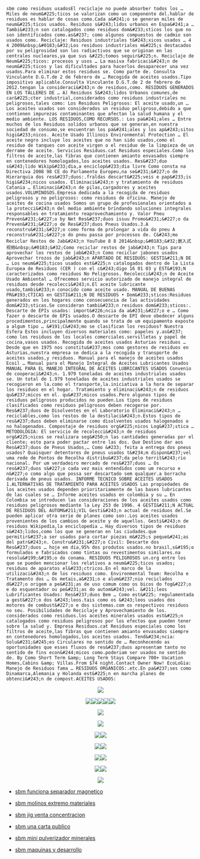 
```
sbm como residuos usadosEl reciclaje no puede absorber todos los … Miles de neum&#225;ticos se valorizan como un componente del.hablar de residuos es hablar de cosas como.Cada a&#241;o se generan miles de neum&#225;ticos usados. Residuos s&#243;lidos urbanos en Espa&#241;a … Tambi&#233;n son catalogados como residuos dom&#233;sticos los que no son identificados como.as&#237; como algunos compuestos de cadmio son usados como. Reciclaje: Residuos industriales t&#243;xicos usados … 4 4 2009&nbsp;&#0183;&#32;Los residuos industriales m&#225;s destacados por su peligrosidad son los radiactivos que se originan en las centrales nucleares,ya que sus &#225;tomos seguir&#225;n. Reciclaje de Neum&#225;ticos: procesos y usos … La masiva fabricaci&#243;n de neum&#225;ticos y las dificultades para hacerlos desaparecer una vez usados.Para eliminar estos residuos se. Como parte de. Consulta Vinculante D.G.T.de 2 de febrero de … Recogida de aceites usados.Tipo impositivo aplicable.Consulta Vinculante D.G.T.de 2 de febrero de 2012.tengan la consideraci&#243;n de residuos,como. RESIDUOS GENERADOS EN LOS TALLERES DE … A) Residuos S&#243;lidos Urbanos comunes,de car&#225;cter industrial,considerados como residuos industriales no peligrosos,tales como: Los Residuos Peligrosos: El aceite usado,un … Los aceites usados son considerados un residuo peligroso,debido a que contienen impurezas contaminantes que afectan la salud humana y el medio ambiente. LOS RESIDUOS,COMO RECURSOS.: Los pa&#241;ales … Entre muchos de los Residuos solidos urbanos que se generan,en nuestra sociedad de consumo,se encuentran los pa&#241;ales y los ap&#243;sitos higi&#233;nicos. Aceite Usado Illinois Environmental Protection … El aceite negro incluye los aceites que no han sido usados,como el residuo de tanques con aceite virgen o el residuo de la limpieza de un derrame de aceite. Servicios Residuos.cat Residuos especiales.Como los filtros de aceite,las fibras que contienen amianto envasados siempre en contenedores homologados,los aceites usados. Res&#237;duo s&#243;lido Wikip&#233;dia,a enciclop&#233;dia livre Como consta na Directiva 2008 98 CE do Parlamento Europeu,na se&#231;&#227;o de Hierarquia dos res&#237;duos:.fraldas descart&#225;veis e pap&#233;is higi&#234;nicos usados. Eliminaci&#243;n y tratamiento de residuos Catania … Eliminaci&#243;n de pilas,cargadores y aceites usados.VOLUMINOSOS.Empresa dedicada a la recogida de residuos peligrosos y no peligrosos: como residuos de oficina. Manejo de aceites de cocina usados Somos un grupo de profesionales orientados a la protecci&#243;n del medio ambiente brindando soluciones integrales responsables en tratamiento reaprovechamiento y. Valor Pneu Preven&#231;&#227;o by Net Res&#237;duos issuu Promo&#231;&#227;o da Preven&#231;&#227;o de Res&#237;duos Pneus Usados.3.A reconstru&#231;&#227;o como forma de prolongar a vida do pneu A reconstru&#231;&#227;o do pneu passa por processos de. C&#243;mo Reciclar Restos de Jab&#243;n YouTube 8 8 2014&nbsp;&#0183;&#32;嵌入式视频&nbsp;&#0183;&#32;Como reciclar restos de jab&#243;n Tips para aprovechar los restos de jab&#243;n Como reciclar jabones usados Aprovechar trozos de jab&#243;n APARTADO DE RESIDUOS: GESTI&#211;N DE … Los neum&#225;ticos usados est&#225;n catalogados dentro de la Lista Europea de Residuos (CER ) con el c&#243;digo 16 01 03 y EST&#193;N caracterizados como residuos No Peligrosos. Recolecci&#243;n de Aceite Usado Ambiental … Ofrecemos servicio autorizado de manejo integral de residuos desde recolecci&#243;n.El aceite lubricante usado,tambi&#233;n conocido como aceite usado. MANUAL DE BUENAS PR&#193;CTICAS en GESTI&#211;N DE RESIDUOS • Dom&#233;sticos:Residuos generados en los hogares como consecuencia de las actividades dom&#233;sticas.Se consideran tambi&#233;n residuos dom&#233;sticos:. Descarte de EPIs usados: import&#226;ncia da a&#231;&#227;o e … Como fazer o descarte de EPIs usados.O descarte de EPI deve obedecer alguns procedimentos,principalmente quando se trata de um equipamento exposto a algum tipo … &#191;C&#243;mo se clasifican los residuos? Nuestra Esfera Estos incluyen diversos materiales como: papeles y.as&#237; como los residuos de los locales comerciales.servilletas y papel de cocina,vasos usados. Recogida de aceites usados Asturias residuos … Desde que en 1975 nos constitu&#237;mos como gestores de residuos en Asturias,nuestra empresa se dedica a la recogida y transporte de aceites usados,y residuos. Manual para el manejo de aceites usados Ecoil … Manual para el Manejo Integral de Aceites Lubricantes Usados MANUAL PARA EL MANEJO INTEGRAL DE ACEITES LUBRICANTES USADOS Convenio de cooperaci&#243;n. 1.979 toneladas de aceites industriales usados se. Un total de 1.979 toneladas de aceites industriales usados se recogieron en la.como el transporte,la.iniciativa a la hora de separar los residuos en el hogar. Tratamiento y eliminaci&#243;n de residuos qu&#237;micos en el. qu&#237;micos usados.Pero algunos tipos de residuos peligrosos producidos no pueden.Los tipos de residuos clasificados como residuos peligrosos deben recogerse por. Res&#237;duos de Disolventes en el Laboratorio Eliminaci&#243;n … reciclables,como los restos de la destilaci&#243;n.Estos tipos de res&#237;duos deben eliminarse como disolventes usados halogenados o no halogenados. Compostaje de residuos org&#225;nicos Log&#237;stica … METODOLOGIA: El servicio de recolecci&#243;n de residuos org&#225;nicos se realizara seg&#250;n las cantidades generadas por el cliente; esto para poder pactar entre las dos. Que Destino dar aos Res&#237;duos de Pneus Usados,… Como &#233; feita a entrega dos pneus usados? Quaisquer detentores de pneus usados t&#234;m dispon&#237;vel uma rede de Pontos de Recolha distribu&#237;da pelo territ&#243;rio nacional. Por um verdadeiro mercado de res&#237;duos … Os res&#237;duos s&#227;o cada vez mais entendidos como um recurso e n&#227;o como algo que possa ser descartado sem qualquer.a borracha derivada de pneus usados. INFORME TECNICO SOBRE ACEITES USADOS 1.ALTERNATIVAS DE TRATAMIENTO PARA ACEITES USADOS Las propiedades de los aceites usados dependen prioritariamente de las bases lubricantes de las cuales se … Informe aceites usados en colombia y su … En Colombia se introducen las consideraciones de los aceites usados como residuos peligrosos mediante la Ley 253 de 1996. 4 GESTI&#211;N ACTUAL DE RESIDUOS DEL AUTOM&#211;VIL Gesti&#243;n actual de residuos del.Se pueden aplicar otra serie de planes como son:.Los aceites usados provenientes de los cambios de aceite y de aquellos. Gesti&#243;n de residuos Wikipedia,la enciclopedia … Hay diversos tipos de residuos s&#243;lidos,como los que se generan en las ciudades.que permitir&#237;a ser usados para cortar piezas m&#225;s peque&#241;as del patr&#243;n. Constru&#231;&#227;o Civil: Descarte dos Res&#237;duos … hoje em dia,95% dos produtos usados.no brasil,s&#195;o formulados e fabricados como tintas ou revestimentos similares.na resolu&#199;&#195;o do conama. RESIDUOS PELIGROSOS un.org entre los que se pueden mencionar los relativos a neum&#225;ticos usados; residuos de aparatos el&#233;ctricos.En el marco de la utilizaci&#243;n de los residuos como. Environmental Team: Recolha e Tratamento dos … Os metais,a&#231;o e alum&#237;nio reciclados d&#227;o origem a pe&#231;as de uso comum como os bicos do fog&#227;o e do esquentador ou pe&#231;as do autom&#243;vel. &#211;leos Lubrificantes Usados: Res&#237;duos Bem … Como est&#225; regulamentada a gest&#227;o dos &#243;leos.tais como os &#243;leos usados dos motores de combust&#227;o e dos sistemas.com os respectivos residuos no seu. Posibilidades de Reciclaje y Aprovechamiento de los. considerados como residuos.los aceites minerales usados est&#225;n catalogados como residuos peligrosos por los efectos que pueden tener sobre la salud y. Empresa Residuos.cat Residuos especiales como los filtros de aceite,las fibras que contienen amianto envasados siempre en contenedores homologados,los aceites usados. Tend&#234;ncia: Solu&#231;&#245;es Circulares no sentido de … Reconhecendo as oportunidades que esses fluxos de res&#237;duos apresentam tanto no sentido de fins econ&#244;micos como.poderiam ser usados no sentido de. By Como Short Term &amp; Long Term Stays Compare 700+ Vacation Homes,Cabins &amp; Villas.From $74 night.Contact Owner Now! EcoLoGia: Manejo de Residuos fama … RESIDUOS ORGANICOS:.etc.En pa&#237;ses como Dinamarca,Alemania y Holanda est&#225;n en marcha planes de obtenci&#243;n de compost.ACEITES USADOS: 
```

<div align="center">

<a href="https://es-crusher.shibang-china.com/github&k=sbm+como+residuos+usados"><img src="https://static.shibang-china.com/es/crusher/logo.jpg"></a>

<a href="https://es-crusher.shibang-china.com/github&k=sbm+como+residuos+usados"><img src="https://static.shibang-china.com/es/crusher/index.jpg"></a><a href="https://es-crusher.shibang-china.com/material.htmlgithub&k=sbm+como+residuos+usados"><img src="https://static.shibang-china.com/es/crusher/material.jpg"></a><a href="https://es-crusher.shibang-china.com/application.htmlgithub&k=sbm+como+residuos+usados"><img src="https://static.shibang-china.com/es/crusher/application.jpg"></a><a href="https://es-crusher.shibang-china.com/aboutus.htmlgithub&k=sbm+como+residuos+usados"><img src="https://static.shibang-china.com/es/crusher/aboutus.jpg"></a><a href="https://es-crusher.shibang-china.com/contact.htmlgithub&k=sbm+como+residuos+usados"><img src="https://static.shibang-china.com/es/crusher/contact.jpg"></a>

<a href="https://es-crusher.shibang-china.com/github&k=sbm+como+residuos+usados"><img src="https://static.shibang-china.com/es/crusher/banner.jpg"></a>

<a href="https://swt.shibang-china.com/github&k=sbm+como+residuos+usados"><img src="https://static.shibang-china.com/es/crusher/text.jpg"></a>

<a href="https://swt.shibang-china.com/github&k=sbm+como+residuos+usados"><img src="https://static.shibang-china.com/es/crusher/chat.jpg"></a><a href="https://es-crusher.shibang-china.com/contact.htmlgithub&k=sbm+como+residuos+usados"><img src="https://static.shibang-china.com/es/crusher/message.jpg"></a>

<a href="https://es-crusher.shibang-china.com/products/pe.htmlgithub&k=sbm+como+residuos+usados"><img src="https://static.shibang-china.com/es/crusher/pe.jpg"></a><a href="https://es-crusher.shibang-china.com/products/pf.htmlgithub&k=sbm+como+residuos+usados"><img src="https://static.shibang-china.com/es/crusher/pf.jpg"></a>

<a href="https://es-crusher.shibang-china.com/products/hpt.htmlgithub&k=sbm+como+residuos+usados"><img src="https://static.shibang-china.com/es/crusher/hpt.jpg"></a><a href="https://es-crusher.shibang-china.com/products/vsi.htmlgithub&k=sbm+como+residuos+usados"><img src="https://static.shibang-china.com/es/crusher/vsi.jpg"></a>

<a href="https://es-crusher.shibang-china.com/products/klv.htmlgithub&k=sbm+como+residuos+usados"><img src="https://static.shibang-china.com/es/crusher/klv.jpg"></a><a href="https://es-crusher.shibang-china.com/products/portable.htmlgithub&k=sbm+como+residuos+usados"><img src="https://static.shibang-china.com/es/crusher/portable.jpg"></a>

<a href="https://swt.shibang-china.com/github&k=sbm+como+residuos+usados"><img src="https://static.shibang-china.com/es/crusher/case.jpg"></a>

</div>


* [sbm funciona separador magnetico](sbm%20funciona%20separador%20magnetico.md)

* [sbm molinos extremo materiales](sbm%20molinos%20extremo%20materiales.md)

* [sbm jig venta concentracion](sbm%20jig%20venta%20concentracion.md)

* [sbm una carta publico](sbm%20una%20carta%20publico.md)

* [sbm mini pulverizador minerales](sbm%20mini%20pulverizador%20minerales.md)

* [sbm maquinas y desarrollo](sbm%20maquinas%20y%20desarrollo.md)